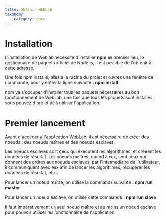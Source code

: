 ```yaml
---
title: Obtenir WEBLab
taxonomy:
    category: docs
---
```


# Installation

L'installation de Weblab nécessite d'installer **npm** en premier lieu,
le gestionnaire de paquets officiel de Node.js, il est possible de l'obtenir
à cette [adresse](https://www.npmjs.com/).

Une fois npm installé, allez à la racine du projet et ouvrez une fenêtre de commande, pour y
entrer la ligne suivante : **npm install**

npm va s'occuper d'installer tous les paquets nécessaires au bon fonctionnement de WebLab, une fois
que tous les paquets sont installés, vous pouvez d'ore et déjà utiliser l'application.

# Premier lancement

Avant d'accéder à l'application WebLab, il est nécessaire de créer des noeuds : des noeuds maîtres et des noeuds esclaves.

Les noeuds esclaves sont ceux qui éxecutent les algorithmes, et crééent les données de résultat.
Les noeuds maîtres, quand à eux, sont ceux qui donnent des ordres aux noeuds esclaves, par l'intermediaire de l'utilisateur, il communiquent avec eux afin de lancer les algorithmes, récuperer les données de résultat, etc...

Pour lancer un noeud maître, on utilise la commande suivante : 
	**npm run master**

Pour lancer un noeud esclave, on utilise cette commande : 
	**npm run slave**

Il faut impérativement un seul noeud maître et au moins un noeud esclave pour pouvoir utiliser les fonctionnalité de l'application.
